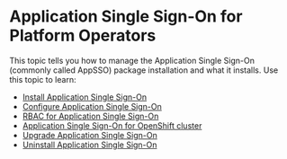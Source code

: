 # Application Single Sign-On for Platform Operators

This topic tells you how to manage the Application Single Sign-On (commonly called AppSSO) 
package installation and what it installs. Use this topic to learn:

- [Install Application Single Sign-On](installation.md)
- [Configure Application Single Sign-On](configuration.md)
- [RBAC for Application Single Sign-On](rbac.md)
- [Application Single Sign-On for OpenShift cluster](openshift.md)
- [Upgrade Application Single Sign-On](index.md)
- [Uninstall Application Single Sign-On](uninstallation.md)
